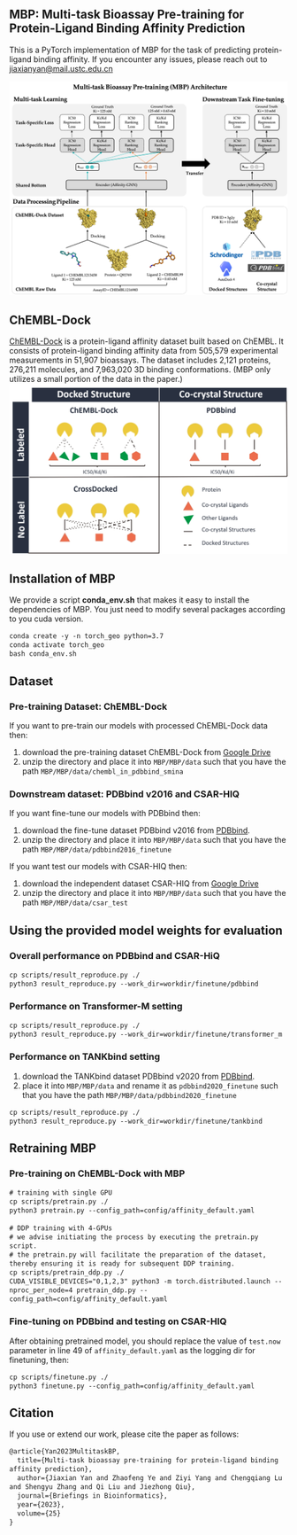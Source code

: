 ## MBP: Multi-task Bioassay Pre-training for Protein-Ligand Binding Affinity Prediction

This is a PyTorch implementation of MBP for the task of predicting protein-ligand binding affinity. If you encounter any issues, please reach out to jiaxianyan@mail.ustc.edu.cn

![MBP_framework](visualization/MBP_framework.png)

## ChEMBL-Dock
[ChEMBL-Dock](./ChEMBLDock) is a protein-ligand affinity dataset built based on ChEMBL. 
It consists of protein-ligand binding affinity data from 505,579 experimental measurements in 51,907 bioassays.
The dataset includes 2,121 proteins, 276,211 molecules, and 7,963,020 3D binding conformations.
(MBP only utilizes a small portion of the data in the paper.)
![MBP_framework](visualization/chembl_dock.png)


## Installation of MBP
We provide a script **conda_env.sh** that makes it easy to install the dependencies of MBP. You just need to modify several packages according to you cuda version.
```
conda create -y -n torch_geo python=3.7
conda activate torch_geo
bash conda_env.sh
```

## Dataset
### Pre-training Dataset: ChEMBL-Dock
If you want to pre-train our models with processed ChEMBL-Dock data then:
1. download the pre-training dataset ChEMBL-Dock from [Google Drive](https://drive.google.com/file/d/1qX-xm5TjbQQdTIYupgx5JkRGmLPN-I6p/view?usp=share_link)
2. unzip the directory and place it into `MBP/MBP/data` such that you have the path `MBP/MBP/data/chembl_in_pdbbind_smina`

### Downstream dataset: PDBbind v2016 and CSAR-HIQ
If you want fine-tune our models with PDBbind then:
1. download the fine-tune dataset PDBbind v2016 from [PDBbind](http://www.pdbbind.org.cn/).
2. unzip the directory and place it into `MBP/MBP/data` such that you have the path `MBP/MBP/data/pdbbind2016_finetune`

If you want test our models with CSAR-HIQ then:
1. download the independent dataset CSAR-HIQ from [Google Drive](https://drive.google.com/file/d/1NGhylymFfNDLWiLuGBRFtO6U-JfhNmyG/view?usp=share_link)
2. unzip the directory and place it into `MBP/MBP/data` such that you have the path `MBP/MBP/data/csar_test`


## Using the provided model weights for evaluation
### Overall performance on PDBbind and CSAR-HiQ
```
cp scripts/result_reproduce.py ./
python3 result_reproduce.py --work_dir=workdir/finetune/pdbbind
```

### Performance on Transformer-M setting
```
cp scripts/result_reproduce.py ./
python3 result_reproduce.py --work_dir=workdir/finetune/transformer_m
```

### Performance on TANKbind setting
1. download the TANKbind dataset PDBbind v2020 from [PDBbind](http://www.pdbbind.org.cn/).
2. place it into `MBP/MBP/data` and rename it as `pdbbind2020_finetune` such that you have the path `MBP/MBP/data/pdbbind2020_finetune`

```
cp scripts/result_reproduce.py ./
python3 result_reproduce.py --work_dir=workdir/finetune/tankbind
```

## Retraining MBP
### Pre-training on ChEMBL-Dock with MBP
```
# training with single GPU
cp scripts/pretrain.py ./
python3 pretrain.py --config_path=config/affinity_default.yaml

# DDP training with 4-GPUs
# we advise initiating the process by executing the pretrain.py script.
# the pretrain.py will facilitate the preparation of the dataset, thereby ensuring it is ready for subsequent DDP training.
cp scripts/pretrain_ddp.py ./
CUDA_VISIBLE_DEVICES="0,1,2,3" python3 -m torch.distributed.launch --nproc_per_node=4 pretrain_ddp.py --config_path=config/affinity_default.yaml
```

### Fine-tuning on PDBbind and testing on CSAR-HIQ
After obtaining pretrained model, you should replace the value of `test.now` parameter in line 49 of `affinity_default.yaml` as the logging dir for finetuning, then:
```
cp scripts/finetune.py ./
python3 finetune.py --config_path=config/affinity_default.yaml
```
## Citation
If you use or extend our work, please cite the paper as follows:
```
@article{Yan2023MultitaskBP,
  title={Multi-task bioassay pre-training for protein-ligand binding affinity prediction},
  author={Jiaxian Yan and Zhaofeng Ye and Ziyi Yang and Chengqiang Lu and Shengyu Zhang and Qi Liu and Jiezhong Qiu},
  journal={Briefings in Bioinformatics},
  year={2023},
  volume={25}
}
```